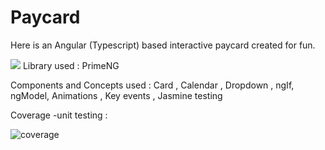 # Paycard

Here is an Angular (Typescript) based interactive paycard created for fun.


![](https://github.com/shreyamishra1609/Angular-paycard/blob/main/angularr-paycard.gif)
Library used : PrimeNG

Components and Concepts used : 
  Card ,
  Calendar ,
  Dropdown ,
  ngIf,
  ngModel,
  Animations ,
  Key events ,
  Jasmine testing 
  
Coverage -unit testing :

![coverage](https://github.com/shreyamishra1609/Angular-paycard/blob/main/coverage.png)

  





